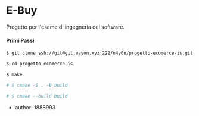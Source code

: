 # E-Buy

Progetto per l'esame di ingegneria del software.

#### Primi Passi

```sh
$ git clone ssh://git@git.nayon.xyz:222/n4y0n/progetto-ecomerce-is.git --recurse
```
```sh
$ cd progetto-ecomerce-is
```
```sh
$ make
```
```sh
# $ cmake -S . -B build
```
```sh
# $ cmake --build build
```

- author: 1888993
